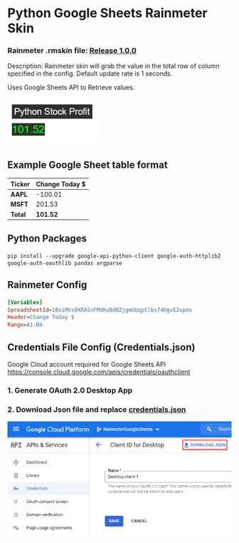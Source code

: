 # Python Google Sheets Rainmeter Skin
### Rainmeter .rmskin file: [Release 1.0.0](https://github.com/NickJordan289/PythonGoogleSheetsRainmeter/releases/tag/1.0.0)

Description:
Rainmeter skin will grab the value in the total row of column specified in the config. Default update rate is 1 seconds.

Uses Google Sheets API to Retrieve values.

![DefaultStyle.png](DefaultStyle.png)

## Example Google Sheet table format
| Ticker | Change Today $ |
| --------------- | --------------- |
| __AAPL__ | -100.01 |
| __MSFT__ | 201.53 |
| __Total__ | __101.52__ |

## Python Packages
```
pip install --upgrade google-api-python-client google-auth-httplib2 google-auth-oauthlib pandas argparse
```

## Rainmeter Config
```ini
[Variables]
SpreadsheetId=1BxiMVs0XRA5nFMdKvBdBZjgmUUqptlbs74OgvE2upms
Header=Change Today $
Range=A1:B4
```

## Credentials File Config (Credentials.json)
Google Cloud account required for Google Sheets API https://console.cloud.google.com/apis/credentials/oauthclient
### 1. Generate OAuth 2.0 Desktop App
### 2. Download Json file and replace [credentials.json](credentials.json)
![Credentials.png](Credentials.png)